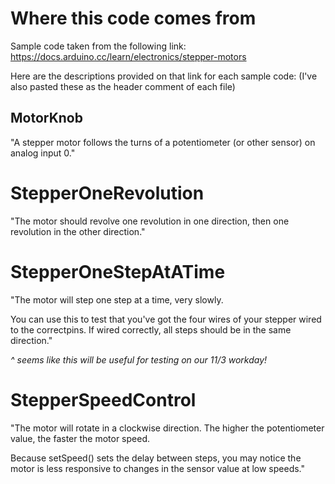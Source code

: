 # Where this code comes from
Sample code taken from the following link:
https://docs.arduino.cc/learn/electronics/stepper-motors

Here are the descriptions provided 
on that link for each sample code:
(I've also pasted these as the header comment of each file)

## MotorKnob
"A stepper motor 
follows the turns of a potentiometer 
(or other sensor) 
on analog input 0."

# StepperOneRevolution
"The motor should revolve 
one revolution in one direction, 
then one revolution in the other direction."

# StepperOneStepAtATime
"The motor will step 
one step at a time, very slowly. 

You can use this to test 
that you've got the four wires 
of your stepper wired to the correctpins. 
If wired correctly, 
all steps should be in the same direction."

*^ seems like this 
will be useful for testing 
on our 11/3 workday!*

# StepperSpeedControl
"The motor will rotate in a clockwise direction. 
The higher the potentiometer value, 
the faster the motor speed. 

Because setSpeed() sets the delay between steps, 
you may notice 
the motor is less responsive 
to changes in the sensor value at low speeds."